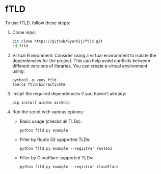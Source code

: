 # fTLD

To use fTLD, follow these steps:

1. Clone repo:
    ```bash
    git clone https://github/Gyarbij/ftld.git
    cd ftld
    ```

2. Virtual Environment: Consider using a virtual environment to isolate the dependencies for the project. This can help avoid conflicts between different versions of libraries. You can create a virtual environment using:

    ```
    python3 -m venv ftld
    source ftld/bin/activate
    ```

3. Install the required dependencies if you haven't already:
   ```
   pip install aiodns aiohttp
   ```
4. Run the script with various options:

   - Basic usage (checks all TLDs):
     ```
     python ftld.py example
     ```

   - Filter by Route 53 supported TLDs:
     ```
     python ftld.py example --registrar route53
     ```

   - Filter by Cloudflare supported TLDs:
     ```
     python ftld.py example --registrar cloudflare

